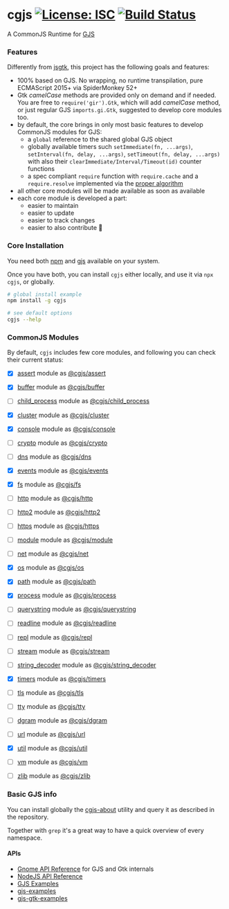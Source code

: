 # cgjs [![License: ISC](https://img.shields.io/badge/License-ISC-yellow.svg)](https://opensource.org/licenses/ISC) [![Build Status](https://travis-ci.org/cgjs/cgjs.svg?branch=master)](https://travis-ci.org/cgjs/cgjs)

A CommonJS Runtime for [GJS](https://gitlab.gnome.org/GNOME/gjs/wikis/Home)

### Features

Differently from [jsgtk](https://github.com/WebReflection/jsgtk), this project has the following goals and features:

  * 100% based on GJS. No wrapping, no runtime transpilation, pure ECMAScript 2015+ via SpiderMonkey 52+
  * Gtk _camelCase_ methods are provided only on demand and if needed. You are free to `require('gir').Gtk`, which will add _camelCase_ method, or just regular GJS `imports.gi.Gtk`, suggested to develop core modules too.
  * by default, the core brings in only most basic features to develop CommonJS modules for GJS:
    * a `global` reference to the shared global GJS object
    * globally available timers such `setImmediate(fn, ...args)`, `setInterval(fn, delay, ...args)`, `setTimeout(fn, delay, ...args)` with also their `clearImmediate/Interval/Timeout(id)` counter functions
    * a spec compliant `require` function with `require.cache` and a `require.resolve` implemented via the [proper algorithm](https://nodejs.org/api/modules.html#modules_all_together)
  * all other core modules will be made available as soon as available
  * each core module is developed a part:
    * easier to maintain
    * easier to update
    * easier to track changes
    * easier to also contribute 🎉

### Core Installation

You need both [npm](https://www.npmjs.com) and [gjs](https://wiki.gnome.org/Projects/Gjs) available on your system.

Once you have both, you can install `cgjs` either locally, and use it via `npx cgjs`, or globally.

```sh
# global install example
npm install -g cgjs

# see default options
cgjs --help
```

### CommonJS Modules

By default, `cgjs` includes few core modules, and following you can check their current status:

  - [x] [assert](https://nodejs.org/api/assert.html) module as [@cgjs/assert](https://github.com/cgjs/cgjs/tree/master/packages/assert)
  - [x] [buffer](https://nodejs.org/api/buffer.html) module as [@cgjs/buffer](https://github.com/cgjs/cgjs/tree/master/packages/buffer)
  - [ ] [child_process](https://nodejs.org/api/child_process.html) module as [@cgjs/child_process](https://github.com/cgjs/cgjs/tree/master/packages/child_process)
  - [x] [cluster](https://nodejs.org/api/cluster.html) module as [@cgjs/cluster](https://github.com/cgjs/cgjs/tree/master/packages/cluster)
  - [x] [console](https://nodejs.org/api/console.html) module as [@cgjs/console](https://github.com/cgjs/cgjs/tree/master/packages/console)
  - [ ] [crypto](https://nodejs.org/api/crypto.html) module as [@cgjs/crypto](https://github.com/cgjs/cgjs/tree/master/packages/crypto)
  - [ ] [dns](https://nodejs.org/api/dns.html) module as [@cgjs/dns](https://github.com/cgjs/cgjs/tree/master/packages/dns)
  - [x] [events](https://nodejs.org/api/events.html) module as [@cgjs/events](https://github.com/cgjs/cgjs/tree/master/packages/events)
  - [x] [fs](https://nodejs.org/api/fs.html) module as [@cgjs/fs](https://github.com/cgjs/cgjs/tree/master/packages/fs)
  - [ ] [http](https://nodejs.org/api/http.html) module as [@cgjs/http](https://github.com/cgjs/cgjs/tree/master/packages/http)
  - [ ] [http2](https://nodejs.org/api/http2.html) module as [@cgjs/http2](https://github.com/cgjs/cgjs/tree/master/packages/http2)
  - [ ] [https](https://nodejs.org/api/https.html) module as [@cgjs/https](https://github.com/cgjs/cgjs/tree/master/packages/https)
  - [ ] [module](https://nodejs.org/api/module.html) module as [@cgjs/module](https://github.com/cgjs/cgjs/tree/master/packages/module)
  - [ ] [net](https://nodejs.org/api/net.html) module as [@cgjs/net](https://github.com/cgjs/cgjs/tree/master/packages/net)
  - [x] [os](https://nodejs.org/api/os.html) module as [@cgjs/os](https://github.com/cgjs/cgjs/tree/master/packages/os)
  - [x] [path](https://nodejs.org/api/path.html) module as [@cgjs/path](https://github.com/cgjs/cgjs/tree/master/packages/path)
  - [x] [process](https://nodejs.org/api/process.html) module as [@cgjs/process](https://github.com/cgjs/cgjs/tree/master/packages/process)
  - [ ] [querystring](https://nodejs.org/api/querystring.html) module as [@cgjs/querystring](https://github.com/cgjs/cgjs/tree/master/packages/querystring)
  - [ ] [readline](https://nodejs.org/api/readline.html) module as [@cgjs/readline](https://github.com/cgjs/cgjs/tree/master/packages/readline)
  - [ ] [repl](https://nodejs.org/api/repl.html) module as [@cgjs/repl](https://github.com/cgjs/cgjs/tree/master/packages/repl)
  - [ ] [stream](https://nodejs.org/api/stream.html) module as [@cgjs/stream](https://github.com/cgjs/cgjs/tree/master/packages/stream)
  - [ ] [string_decoder](https://nodejs.org/api/string_decoder.html) module as [@cgjs/string_decoder](https://github.com/cgjs/cgjs/tree/master/packages/string_decoder)
  - [x] [timers](https://nodejs.org/api/timers.html) module as [@cgjs/timers](https://github.com/cgjs/cgjs/tree/master/packages/timers)
  - [ ] [tls](https://nodejs.org/api/tls.html) module as [@cgjs/tls](https://github.com/cgjs/cgjs/tree/master/packages/tls)
  - [ ] [tty](https://nodejs.org/api/tty.html) module as [@cgjs/tty](https://github.com/cgjs/cgjs/tree/master/packages/tty)
  - [ ] [dgram](https://nodejs.org/api/dgram.html) module as [@cgjs/dgram](https://github.com/cgjs/cgjs/tree/master/packages/dgram)
  - [ ] [url](https://nodejs.org/api/url.html) module as [@cgjs/url](https://github.com/cgjs/cgjs/tree/master/packages/url)
  - [x] [util](https://nodejs.org/api/util.html) module as [@cgjs/util](https://github.com/cgjs/cgjs/tree/master/packages/util)
  - [ ] [vm](https://nodejs.org/api/vm.html) module as [@cgjs/vm](https://github.com/cgjs/cgjs/tree/master/packages/vm)
  - [ ] [zlib](https://nodejs.org/api/zlib.html) module as [@cgjs/zlib](https://github.com/cgjs/cgjs/tree/master/packages/zlib)


### Basic GJS info

You can install globally the [cgjs-about](https://github.com/cgjs/cgjs-about) utility and query it as described in the repository.

Together with `grep` it's a great way to have a quick overview of every namespace.

#### APIs

  * [Gnome API Reference](https://developer.gnome.org/references) for GJS and Gtk internals
  * [NodeJS API Reference](https://nodejs.org/api/documentation.html)
  * [GJS Examples](https://gitlab.gnome.org/GNOME/gjs/tree/master/examples)
  * [gjs-examples](https://github.com/optimisme/gjs-examples)
  * [gjs-gtk-examples](https://github.com/Programmica/gjs-gtk-examples)